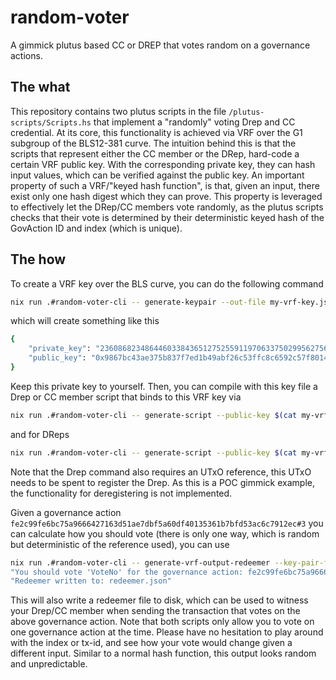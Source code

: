# random-voter
A gimmick plutus based CC or DREP that votes random on a governance actions.

## The what
This repository contains two plutus scripts in the file `/plutus-scripts/Scripts.hs` that implement a "randomly" voting Drep and CC credential. At its core, this functionality is achieved via VRF over the G1 subgroup of the BLS12-381 curve. The intuition behind this is that the scripts that represent either the CC member or the DRep, hard-code a certain VRF public key. With the corresponding private key, they can hash input values, which can be verified against the public key. An important property of such a VRF/"keyed hash function", is that, given an input, there exist only one hash digest which they can prove. This property is leveraged to effectively let the DRep/CC members vote randomly, as the plutus scripts checks that their vote is determined by their deterministic keyed hash of the GovAction ID and index (which is unique).

## The how
To create a VRF key over the BLS curve, you can do the following command
```bash
nix run .#random-voter-cli -- generate-keypair --out-file my-vrf-key.json
```
which will create something like this
```bash
{
    "private_key": "23608682348644603384365127525591197063375029956275631844059539617124428654050",
    "public_key": "0x9867bc43ae375b837f7ed1b49abf26c53ffc8c6592c57f80140b9d17df133805ba740bdb0766f4d3b5dd250190db5c78"
}
```
Keep this private key to yourself. Then, you can compile with this key file a Drep or CC member script that binds to this VRF key via
```bash
nix run .#random-voter-cli -- generate-script --public-key $(cat my-vrf-key.json | jq -r '.public_key') cc --out-file random-voting-cc-script.plutus
```
and for DReps
```bash
nix run .#random-voter-cli -- generate-script --public-key $(cat my-vrf-key.json | jq -r '.public_key') drep --tx-id 8ee39511cecbffbb9c216447d88093cd4a0762d6f3da1f952dad1007dc267134 --index 0 --out-file random-voting-drep-script.plutus
```
Note that the Drep command also requires an UTxO reference, this UTxO needs to be spent to register the Drep. As this is a POC gimmick example, the functionality for deregistering is not implemented. 

Given a governance action `fe2c99fe6bc75a9666427163d51ae7dbf5a60df40135361b7bfd53ac6c7912ec#3` you can calculate how you should vote (there is only one way, which is random but deterministic of the reference used), you can use
```bash
nix run .#random-voter-cli -- generate-vrf-output-redeemer --key-pair-file my-vrf-key.json --tx-id fe2c99fe6bc75a9666427163d51ae7dbf5a60df40135361b7bfd53ac6c7912ec --index 3 --out-file redeemer.json
"You should vote 'VoteNo' for the governance action: fe2c99fe6bc75a9666427163d51ae7dbf5a60df40135361b7bfd53ac6c7912ec#3"
"Redeemer written to: redeemer.json"
```
This will also write a redeemer file to disk, which can be used to witness your Drep/CC member when sending the transaction that votes on the above governance action. Note that both scripts only allow you to vote on one governance action at the time. Please have no hesitation to play around with the index or tx-id, and see how your vote would change given a different input. Similar to a normal hash function, this output looks random and unpredictable.